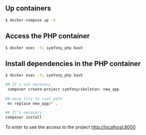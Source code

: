 ## Up containers

```bash
$ docker-compose up -d
```

## Access the PHP container

```bash
$ docker exec -ti symfony_php bash
```

## Install dependencies in the PHP container

```bash
$ docker exec -ti symfony_php bash

## It's not necesary
 composer create-project symfony/skeleton: new_app
 
## move file to root path
 mv replace new_app/* .

## It's necesary
composer install


```

To enter to see the access to the project [http://localhost:8000](http://localhost:8000)
